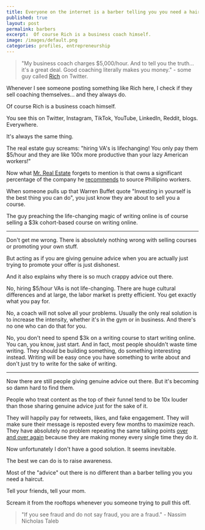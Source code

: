 ```yaml
---
title: Everyone on the internet is a barber telling you you need a haircut
published: true
layout: post
permalink: barbers
excerpt:  Of course Rich is a business coach himself.
image: /images/default.png
categories: profiles, entrepreneurship
---
```


>"My business coach charges $5,000/hour. And to tell you the truth... it's a great deal. Good coaching literally makes you money." - some guy called [Rich](https://twitter.com/richwebz/status/1663954750188945440) on Twitter.

Whenever I see someone posting something like Rich here, I check if they sell coaching themselves... and they always do.

Of course Rich is a business coach himself.

You see this on Twitter, Instagram, TikTok, YouTube, LinkedIn, Reddit, blogs. Everywhere.

It's always the same thing.

The real estate guy screams: "hiring VA's is lifechanging! You only pay them $5/hour and they are like 100x more productive than your lazy American workers!"

Now what [Mr. Real Estate](https://twitter.com/sweatystartup/status/1509357378042535936) forgets to mention is that owns a significant percentage of the company he [recommends](https://twitter.com/sweatystartup/status/1509358126394396676) to source Phillipino workers.

When someone pulls up that Warren Buffet quote "Investing in yourself is the best thing you can do", you just know they are about to sell you a course.

The guy preaching the life-changing magic of writing online is of course selling a $3k cohort-based course on writing online.

---

Don't get me wrong. There is absolutely nothing wrong with selling courses or promoting your own stuff. 

But acting as if you are giving genuine advice when you are actually just trying to promote your offer is just dishonest.

And it also explains why there is so much crappy advice out there.

No, hiring $5/hour VAs is not life-changing. There are huge cultural differences and at large, the labor market is pretty efficient. You get exactly what you pay for.

No, a coach will not solve all your problems. Usually the only real solution is to increase the intensity, whether it's in the gym or in business. And there's no one who can do that for you.

No, you don't need to spend $3k on a writing course to start writing online. You can, you know, just start. And in fact, most people shouldn't waste time writing. They should be building something, do something interesting instead. Writing will be easy once you have something to write about and don't just try to write for the sake of writing.

---

Now there are still people giving genuine advice out there. But it's becoming so damn hard to find them.

People who treat content as the top of their funnel tend to be 10x louder than those sharing genuine advice just for the sake of it.

They will happily pay for retweets, likes, and fake engagement. They will make sure their message is reposted every few months to maximize reach. They have absolutely no problem repeating the same talking points [over and over again](https://twitter.com/search?q=5%20philipines%20(from%3Asweatystartup)&src=typed_query&f=top) because they are making money every single time they do it.

Now unfortunately I don't have a good solution. It seems inevitable.

The best we can do is to raise awareness.

Most of the "advice" out there is no different than a barber telling you you need a haircut.

Tell your friends, tell your mom. 

Scream it from the rooftops whenever you someone trying to pull this off.

>"If you see fraud and do not say fraud, you are a fraud." - Nassim Nicholas Taleb





